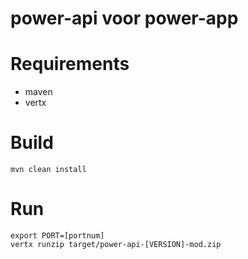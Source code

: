 # power-api voor power-app

Requirements
=====================
* maven
* vertx

Build
=====================
    mvn clean install


Run
=====================
    export PORT=[portnum]
    vertx runzip target/power-api-[VERSION]-mod.zip



